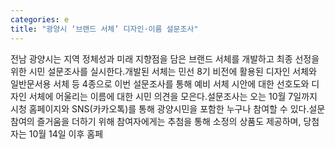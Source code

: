 ```yaml
---
categories: e
title: "광양시 ‘브랜드 서체’ 디자인·이름 설문조사"
---
```

전남 광양시는 지역 정체성과 미래 지향점을 담은 브랜드 서체를 개발하고 최종 선정을 위한 시민 설문조사를 실시한다.개발된 서체는 민선 8기 비전에 활용된 디자인 서체와 일반문서용 서체 등 4종으로 이번 설문조사를 통해 예비 서체 시안에 대한 선호도와 디자인 서체에 어울리는 이름에 대한 시민 의견을 모은다.설문조사는 오는 10월 7일까지 시청 홈페이지와 SNS(카카오톡)를 통해 광양시민을 포함한 누구나 참여할 수 있다.설문 참여의 즐거움을 더하기 위해 참여자에게는 추첨을 통해 소정의 상품도 제공하며, 당첨자는 10월 14일 이후 홈페